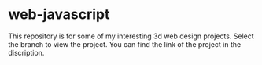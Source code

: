 # web-javascript
This repository is for some of my interesting 3d web design projects.
Select the branch to view the project. You can find the link of the project in the discription.

